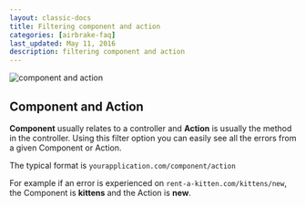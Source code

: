 ```yaml
---
layout: classic-docs
title: Filtering component and action
categories: [airbrake-faq]
last_updated: May 11, 2016
description: filtering component and action
---
```


![component and action](/docs/assets/img/docs/airbrake/component_and_action.png)

## Component and Action

**Component** usually relates to a controller and **Action** is usually the
method in the controller.  Using this filter option you can easily see all the
errors from a given Component or Action.

The typical format is `yourapplication.com/component/action`

For example if an error is experienced on `rent-a-kitten.com/kittens/new`, the
Component is **kittens** and the Action is **new**.
